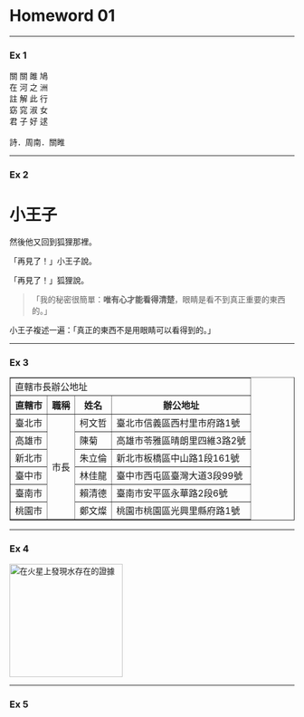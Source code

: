 <h1>Homeword 01</h1>
<hr>
<h3>Ex 1</h3>
關  關  雎  鳩<br>
在  河  之  洲<br>
註  解  此  行<br>
窈  窕  淑  女<br>
君  子  好  逑<br>
<br>
詩．周南．關睢

<hr>
<h3>Ex 2</h3>
<h1>小王子</h1>
<p>然後他又回到狐狸那裡。</p>
<p>「再見了！」小王子說。</p>
<p>「再見了！」狐狸說。</p>
<blockquote>
「我的秘密很簡單：<strong>唯有心才能看得清楚</strong>，眼睛是看不到真正重要的東西的。」
</blockquote>
<p>小王子複述一遍：「真正的東西不是用眼睛可以看得到的。」</p>

<hr>
<h3>Ex 3</h3>
<table border="1">
  <tr>
    <td colspan="4">直轄市長辦公地址</td>
  </tr>
  <tr>
    <th>直轄市</th>
    <th>職稱</th>
    <th>姓名</th>
    <th>辦公地址</th>
  </tr>
  <tr>
    <td>臺北市</td>
    <td rowspan="6">市長</td>
    <td>柯文哲</td>
    <td>臺北市信義區西村里市府路1號</td>
  </tr>
  <tr>
    <td>高雄市</td>
    <td>陳菊</td>
    <td>高雄市苓雅區晴朗里四維3路2號</td>
  </tr>
  <tr>
    <td>新北市</td>
    <td>朱立倫</td>
    <td>新北市板橋區中山路1段161號</td>
  </tr>
  <tr>
    <td>臺中市</td>
    <td>林佳龍</td>
    <td>臺中市西屯區臺灣大道3段99號</td>
  </tr>
  <tr>
    <td>臺南市</td>
    <td>賴清德</td>
    <td>臺南市安平區永華路2段6號</td>
  </tr>
  <tr>
    <td>桃園市</td>
    <td>鄭文燦</td>
    <td>桃園市桃園區光興里縣府路1號</td>
  </tr>
</table>

<hr>
<h3>Ex 4</h3>
<a href="http://www.google.com/doodles/evidence-of-water-found-on-mars"><img src="http://www.google.com/logos/doodles/2015/evidence-of-water-found-on-mars-5652760466817024.2-hp2x.gif" height=200 alt="在火星上發現水存在的證據"></a>

<hr>
<h3>Ex 5</h3>
